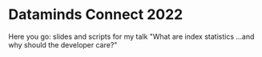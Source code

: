 # Dataminds Connect 2022

Here you go: slides and scripts for my talk "What are index statistics …and why should the developer care?"
